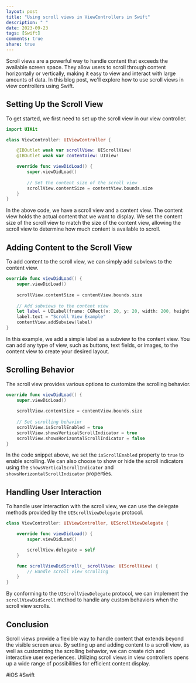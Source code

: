 ```yaml
---
layout: post
title: "Using scroll views in ViewControllers in Swift"
description: " "
date: 2023-09-23
tags: [Swift]
comments: true
share: true
---
```


Scroll views are a powerful way to handle content that exceeds the available screen space. They allow users to scroll through content horizontally or vertically, making it easy to view and interact with large amounts of data. In this blog post, we'll explore how to use scroll views in view controllers using Swift.

## Setting Up the Scroll View
To get started, we first need to set up the scroll view in our view controller. 

```swift
import UIKit

class ViewController: UIViewController {

    @IBOutlet weak var scrollView: UIScrollView!
    @IBOutlet weak var contentView: UIView!

    override func viewDidLoad() {
        super.viewDidLoad()
        
        // Set the content size of the scroll view
        scrollView.contentSize = contentView.bounds.size
    }
}
```

In the above code, we have a scroll view and a content view. The content view holds the actual content that we want to display. We set the content size of the scroll view to match the size of the content view, allowing the scroll view to determine how much content is available to scroll.

## Adding Content to the Scroll View
To add content to the scroll view, we can simply add subviews to the content view.

```swift
override func viewDidLoad() {
    super.viewDidLoad()
    
    scrollView.contentSize = contentView.bounds.size
    
    // Add subviews to the content view
    let label = UILabel(frame: CGRect(x: 20, y: 20, width: 200, height: 30))
    label.text = "Scroll View Example"
    contentView.addSubview(label)
}
```

In this example, we add a simple label as a subview to the content view. You can add any type of view, such as buttons, text fields, or images, to the content view to create your desired layout.

## Scrolling Behavior
The scroll view provides various options to customize the scrolling behavior. 

```swift
override func viewDidLoad() {
    super.viewDidLoad()
    
    scrollView.contentSize = contentView.bounds.size
    
    // Set scrolling behavior
    scrollView.isScrollEnabled = true
    scrollView.showsVerticalScrollIndicator = true
    scrollView.showsHorizontalScrollIndicator = false
}
```

In the code snippet above, we set the `isScrollEnabled` property to `true` to enable scrolling. We can also choose to show or hide the scroll indicators using the `showsVerticalScrollIndicator` and `showsHorizontalScrollIndicator` properties.

## Handling User Interaction
To handle user interaction with the scroll view, we can use the delegate methods provided by the `UIScrollViewDelegate` protocol.

```swift
class ViewController: UIViewController, UIScrollViewDelegate {

    override func viewDidLoad() {
        super.viewDidLoad()

        scrollView.delegate = self
    }

    func scrollViewDidScroll(_ scrollView: UIScrollView) {
        // Handle scroll view scrolling
    }
}
```

By conforming to the `UIScrollViewDelegate` protocol, we can implement the `scrollViewDidScroll` method to handle any custom behaviors when the scroll view scrolls.

## Conclusion
Scroll views provide a flexible way to handle content that extends beyond the visible screen area. By setting up and adding content to a scroll view, as well as customizing the scrolling behavior, we can create rich and interactive user experiences. Utilizing scroll views in view controllers opens up a wide range of possibilities for efficient content display.

#iOS #Swift